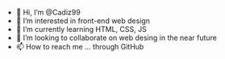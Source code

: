 - 👋 Hi, I’m @Cadiz99
- 👀 I’m interested in front-end web design
- 🌱 I’m currently learning HTML, CSS, JS
- 💞️ I’m looking to collaborate on web desing in the near future
- 📫 How to reach me ... through GitHub

<!---
Cadiz99/Cadiz99 is a ✨ special ✨ repository because its `README.md` (this file) appears on your GitHub profile.
You can click the Preview link to take a look at your changes.
--->

